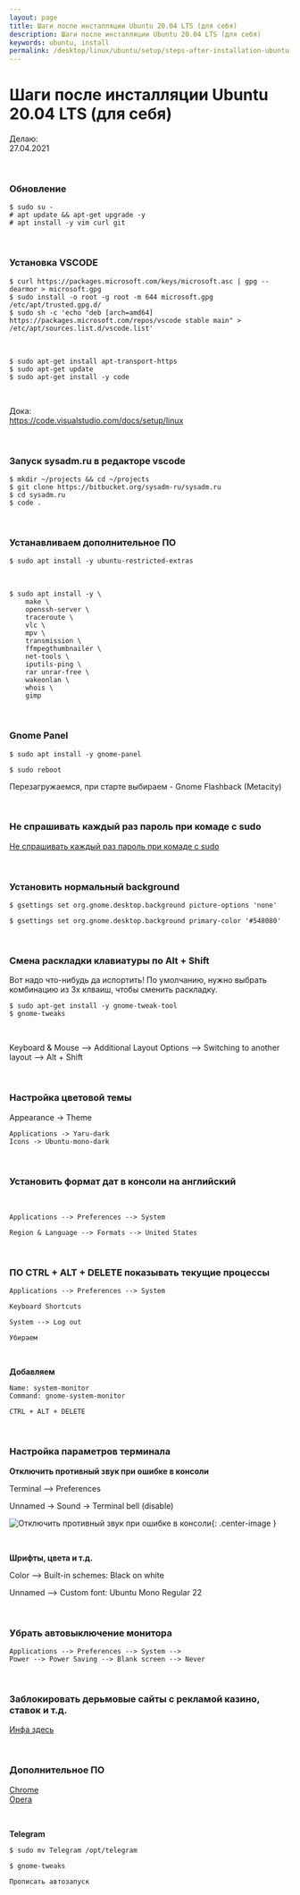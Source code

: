 ```yaml
---
layout: page
title: Шаги после инсталляции Ubuntu 20.04 LTS (для себя)
description: Шаги после инсталляции Ubuntu 20.04 LTS (для себя)
keywords: ubuntu, install
permalink: /desktop/linux/ubuntu/setup/steps-after-installation-ubuntu-20.04-lts/
---
```


# Шаги после инсталляции Ubuntu 20.04 LTS (для себя)


Делаю:  
27.04.2021

<br/>

### Обновление

```
$ sudo su -
# apt update && apt-get upgrade -y
# apt install -y vim curl git
```

<br/>

### Установка VSCODE

```
$ curl https://packages.microsoft.com/keys/microsoft.asc | gpg --dearmor > microsoft.gpg
$ sudo install -o root -g root -m 644 microsoft.gpg /etc/apt/trusted.gpg.d/
$ sudo sh -c 'echo "deb [arch=amd64] https://packages.microsoft.com/repos/vscode stable main" > /etc/apt/sources.list.d/vscode.list'
```

<br/>

    $ sudo apt-get install apt-transport-https
    $ sudo apt-get update
    $ sudo apt-get install -y code

<br/>

Дока:  
https://code.visualstudio.com/docs/setup/linux

<br/>

### Запуск sysadm.ru в редакторе vscode

```
$ mkdir ~/projects && cd ~/projects
$ git clone https://bitbucket.org/sysadm-ru/sysadm.ru
$ cd sysadm.ru
$ code .
```

<br/>

### Устанавливаем дополнительное ПО

    $ sudo apt install -y ubuntu-restricted-extras

<br/>

```
$ sudo apt install -y \
    make \
    openssh-server \
    traceroute \
    vlc \
    mpv \
    transmission \
    ffmpegthumbnailer \
    net-tools \
    iputils-ping \
    rar unrar-free \
    wakeonlan \
    whois \
    gimp
```

<br/>

### Gnome Panel

    $ sudo apt install -y gnome-panel

    $ sudo reboot

Перезагружаемся, при старте выбираем - Gnome Flashback (Metacity)

<br/>

### Не спрашивать каждый раз пароль при комаде с sudo

[Не спрашивать каждый раз пароль при комаде с sudo](/desktop/linux/ubuntu/setup/do-not-ask-root-password/)

<br/>

### Установить нормальный background

    $ gsettings set org.gnome.desktop.background picture-options 'none'

    $ gsettings set org.gnome.desktop.background primary-color '#548080'

<br/>

### Смена раскладки клавиатуры по Alt + Shift

Вот надо что-нибудь да испортить! По умолчанию, нужно выбрать комбинацию из 3х клваиш, чтобы сменить раскладку.

    $ sudo apt-get install -y gnome-tweak-tool
    $ gnome-tweaks

<br/>

Keyboard & Mouse --> Additional Layout Options --> Switching to another layout --> Alt + Shift

<br/>

### Настройка цветовой темы

Appearance -> Theme

    Applications -> Yaru-dark  
    Icons -> Ubuntu-mono-dark

<br/>

### Установить формат дат в консоли на английский

<br/>

    Applications --> Preferences --> System

    Region & Language --> Formats --> United States

<br/>

### ПО CTRL + ALT + DELETE показывать текущие процессы

    Applications --> Preferences --> System

    Keyboard Shortcuts

    System --> Log out

    Убираем

<br/>

**Добавляем**

    Name: system-monitor
    Command: gnome-system-monitor

    CTRL + ALT + DELETE

<br/>

### Настройка параметров терминала

**Отключить противный звук при ошибке в консоли**

Terminal --> Preferences

Unnamed -> Sound -> Terminal bell (disable)

![Отключить противный звук при ошибке в консоли](/img/desktop/linux/ubuntu/setup/disable-sound-when-error-in-the-console.png 'Отключить противный звук при ошибке в консоли'){: .center-image }

<br/>

**Шрифты, цвета и т.д.**

Color --> Built-in schemes: Black on white

Unnamed --> Custom font: Ubuntu Mono Regular 22


<br/>

### Убрать автовыключение монитора

    Applications --> Preferences --> System -->
    Power --> Power Saving --> Blank screen --> Never

<br/>

### Заблокировать дерьмовые сайты с рекламой казино, ставок и т.д.

[Инфа здесь](/desktop/linux/ubuntu/browsers/block-junk-websites/)

<br/>

### Дополнительное ПО

[Chrome](/desktop/linux/ubuntu/browsers/chrome/)  
[Opera](/desktop/linux/ubuntu/browsers/opera/)

<br/>

**Telegram**

    $ sudo mv Telegram /opt/telegram

    $ gnome-tweaks

    Прописать автозапуск

<!--

<br/>

### Автозапуск telegram


    $ sudo mkdir -p /opt/telegram
    $ sudo mv Telegram /opt/telegram/

<br/>


Applications -> System Tools -> Preferences -> Startup Applications

<br/>

Name: Telegram
Command: /opt/telegram/Telegram -startintray

![Автозапуск telegram](/img/desktop/linux/ubuntu/setup/autostart-telegram.png "Автозапуск telegram"){: .center-image }

-->
